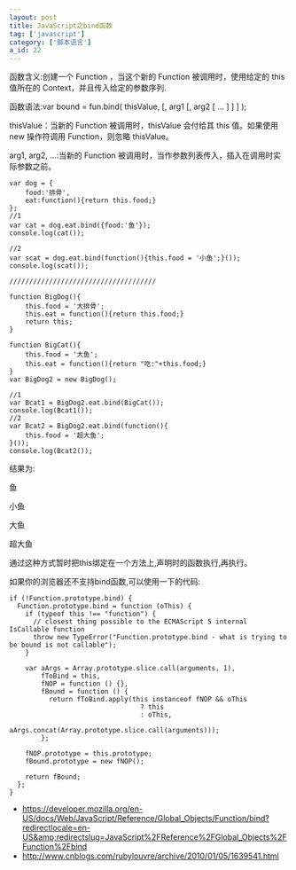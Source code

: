 ```yaml
---
layout: post
title: JavaScript之bind函数
tag: ['javascript']
category: ['脚本语言']
a_id: 22
---
```


函数含义:创建一个 Function ，当这个新的 Function 被调用时，使用给定的 this 值所在的 Context，并且传入给定的参数序列.

函数语法:var bound = fun.bind( thisValue, [, arg1 [, arg2 [ ... ] ] ] );

thisValue：当新的 Function 被调用时，thisValue 会付给其 this 值。如果使用 new 操作符调用 Function，则忽略 thisValue。

arg1, arg2, …:当新的 Function 被调用时，当作参数列表传入，插入在调用时实际参数之前。
```
var dog = {
    food:'排骨',
    eat:function(){return this.food;}
};
//1
var cat = dog.eat.bind({food:'鱼'});
console.log(cat());
   
//2
var scat = dog.eat.bind(function(){this.food = '小鱼';}());
console.log(scat());
   
/////////////////////////////////////
   
function BigDog(){
    this.food = '大排骨';
    this.eat = function(){return this.food;}
    return this;
}
   
function BigCat(){
    this.food = '大鱼';
    this.eat = function(){return "吃:"+this.food;}
}
var BigDog2 = new BigDog();
   
//1
var Bcat1 = BigDog2.eat.bind(BigCat());
console.log(Bcat1());
//2
var Bcat2 = BigDog2.eat.bind(function(){
    this.food = '超大鱼';
}());
console.log(Bcat2());
```

结果为:

鱼

小鱼

大鱼

超大鱼

通过这种方式暂时把this绑定在一个方法上,声明时的函数执行,再执行。

如果你的浏览器还不支持bind函数,可以使用一下的代码:

```
if (!Function.prototype.bind) {
  Function.prototype.bind = function (oThis) {
    if (typeof this !== "function") {
      // closest thing possible to the ECMAScript 5 internal IsCallable function
      throw new TypeError("Function.prototype.bind - what is trying to be bound is not callable");
    }
  
    var aArgs = Array.prototype.slice.call(arguments, 1), 
        fToBind = this, 
        fNOP = function () {},
        fBound = function () {
          return fToBind.apply(this instanceof fNOP && oThis
                                 ? this
                                 : oThis,
                               aArgs.concat(Array.prototype.slice.call(arguments)));
        };
  
    fNOP.prototype = this.prototype;
    fBound.prototype = new fNOP();
  
    return fBound;
  };
}

```

- https://developer.mozilla.org/en-US/docs/Web/JavaScript/Reference/Global_Objects/Function/bind?redirectlocale=en-US&amp;redirectslug=JavaScript%2FReference%2FGlobal_Objects%2FFunction%2Fbind
- http://www.cnblogs.com/rubylouvre/archive/2010/01/05/1639541.html

